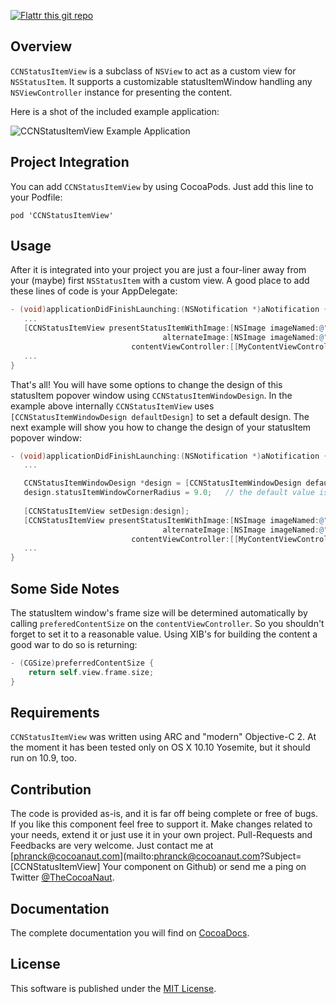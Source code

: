 [![Flattr this git repo](http://api.flattr.com/button/flattr-badge-large.png)](https://flattr.com/submit/auto?user_id=phranck&url=https://github.com/phranck/CCNStatusItemView&title=CCNStatusItemView&tags=github&category=software)


## Overview

`CCNStatusItemView` is a subclass of `NSView` to act as a custom view for `NSStatusItem`. It supports a customizable statusItemWindow handling any `NSViewController` instance for presenting the content.

Here is a shot of the included example application:

![CCNStatusItemView Example Application](https://dl.dropbox.com/u/34133216/WebImages/Github/CCNStatusItemView.png)


## Project Integration

You can add `CCNStatusItemView` by using CocoaPods. Just add this line to your Podfile:

```
pod 'CCNStatusItemView'
```


## Usage

After it is integrated into your project you are just a four-liner away from your (maybe) first `NSStatusItem` with a custom view. A good place to add these lines of code is your AppDelegate:

```Objective-C
- (void)applicationDidFinishLaunching:(NSNotification *)aNotification {
   ...
   [CCNStatusItemView presentStatusItemWithImage:[NSImage imageNamed:@"statusBarIcon"]
                                  alternateImage:[NSImage imageNamed:@"statusBarAlternateIcon"]
                           contentViewController:[[MyContentViewController alloc] initWithNibName:NSStringFromClass([MyContentViewController class]) bundle:nil]];
   ...
}
```

That's all! You will have some options to change the design of this statusItem popover window using `CCNStatusItemWindowDesign`. In the example above internally `CCNStatusItemView` uses `[CCNStatusItemWindowDesign defaultDesign]` to set a default design. The next example will show you how to change the design of your statusItem popover window:

```Objective-C
- (void)applicationDidFinishLaunching:(NSNotification *)aNotification {
   ...

   CCNStatusItemWindowDesign *design = [CCNStatusItemWindowDesign defaultDesign];	// get the default design
   design.statusItemWindowCornerRadius = 9.0;	// the default value is 5.0
   
   [CCNStatusItemView setDesign:design];
   [CCNStatusItemView presentStatusItemWithImage:[NSImage imageNamed:@"statusBarIcon"]
                                  alternateImage:[NSImage imageNamed:@"statusBarAlternateIcon"]
                           contentViewController:[[MyContentViewController alloc] initWithNibName:NSStringFromClass([MyContentViewController class]) bundle:nil]];
   ...
}
```


## Some Side Notes

The statusItem window's frame size will be determined automatically by calling `preferedContentSize` on the `contentViewController`. So you shouldn't forget to set it to a reasonable value. Using XIB's for building the content a good war to do so is returning:

```Objective-C
- (CGSize)preferredContentSize {
    return self.view.frame.size;
}

```


## Requirements

`CCNStatusItemView` was written using ARC and "modern" Objective-C 2. At the moment it has been tested only on OS X 10.10 Yosemite, but it should run on 10.9, too.


## Contribution

The code is provided as-is, and it is far off being complete or free of bugs. If you like this component feel free to support it. Make changes related to your needs, extend it or just use it in your own project. Pull-Requests and Feedbacks are very welcome. Just contact me at [phranck@cocoanaut.com](mailto:phranck@cocoanaut.com?Subject=[CCNStatusItemView] Your component on Github) or send me a ping on Twitter [@TheCocoaNaut](http://twitter.com/TheCocoaNaut). 


## Documentation
The complete documentation you will find on [CocoaDocs](http://cocoadocs.org/docsets/CCNStatusItemView/).


## License
This software is published under the [MIT License](http://cocoanaut.mit-license.org).
